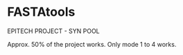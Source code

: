 # FASTAtools
EPITECH PROJECT - SYN POOL


Approx. 50% of the project works.
Only mode 1 to 4 works.

